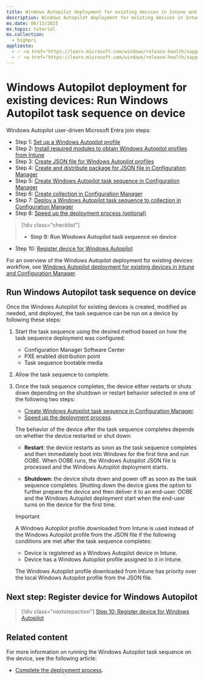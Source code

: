 ```yaml
---
title: Windows Autopilot deployment for existing devices in Intune and Configuration Manager - Step 9 of 10 - Run Windows Autopilot task sequence on device
description: Windows Autopilot deployment for existing devices in Intune and Configuration Manager - Step 9 of 10 - Run Windows Autopilot task sequence on device.
ms.date: 06/13/2025
ms.topic: tutorial
ms.collection:
  - highpri
appliesto:
  - ✅ <a href="https://learn.microsoft.com/windows/release-health/supported-versions-windows-client" target="_blank">Windows 11</a>
  - ✅ <a href="https://learn.microsoft.com/windows/release-health/supported-versions-windows-client" target="_blank">Windows 10</a>
---
```


# Windows Autopilot deployment for existing devices: Run Windows Autopilot task sequence on device

Windows Autopilot user-driven Microsoft Entra join steps:

- Step 1: [Set up a Windows Autopilot profile](setup-autopilot-profile.md)
- Step 2: [Install required modules to obtain Windows Autopilot profiles from Intune](install-modules.md)
- Step 3: [Create JSON file for Windows Autopilot profiles](create-json-file.md)
- Step 4: [Create and distribute package for JSON file in Configuration Manager](create-json-package.md)
- Step 5: [Create Windows Autopilot task sequence in Configuration Manager](create-autopilot-task-sequence.md)
- Step 6: [Create collection in Configuration Manager](create-collection.md)
- Step 7: [Deploy a Windows Autopilot task sequence to collection in Configuration Manager](deploy-autopilot-task-sequence.md)
- Step 8: [Speed up the deployment process (optional)](speed-up-deployment.md)

> [!div class="checklist"]
>
> - **Step 9: Run Windows Autopilot task sequence on device**

- Step 10: [Register device for Windows Autopilot](register-device.md)

For an overview of the Windows Autopilot deployment for existing devices workflow, see [Windows Autopilot deployment for existing devices in Intune and Configuration Manager](existing-devices-workflow.md#workflow).

## Run Windows Autopilot task sequence on device

Once the Windows Autopilot for existing devices is created, modified as needed, and deployed, the task sequence can be run on a device by following these steps:

1. Start the task sequence using the desired method based on how the task sequence deployment was configured:

   - Configuration Manager Software Center
   - PXE enabled distribution point
   - Task sequence bootable media

1. Allow the task sequence to complete.

1. Once the task sequence completes, the device either restarts or shuts down depending on the shutdown or restart behavior selected in one of the following two steps:

   - [Create Windows Autopilot task sequence in Configuration Manager](create-autopilot-task-sequence.md#modify-the-task-sequence-to-account-for-sysprep-command-line-configuration).
   - [Speed up the deployment process](run-autopilot-task-sequence.md).

    The behavior of the device after the task sequence completes depends on whether the device restarted or shut down:

   - **Restart**: the device restarts as soon as the task sequence completes and then immediately boot into Windows for the first time and run OOBE. When OOBE runs, the Windows Autopilot JSON file is processed and the Windows Autopilot deployment starts.

   - **Shutdown**: the device shuts down and power off  as soon as the task sequence completes. Shutting down the device gives the option to further prepare the device and then deliver it to an end-user. OOBE and the Windows Autopilot deployment start when the end-user turns on the device for the first time.

    > [!IMPORTANT]
    >
    > A Windows Autopilot profile downloaded from Intune is used instead of the Windows Autopilot profile from the JSON file if the following conditions are met after the task sequence completes:
    >
    > - Device is registered as a Windows Autopilot device in Intune.
    > - Device has a Windows Autopilot profile assigned to it in Intune.
    >
    > The Windows Autopilot profile downloaded from Intune has priority over the local Windows Autopilot profile from the JSON file.

## Next step: Register device for Windows Autopilot

> [!div class="nextstepaction"]
> [Step 10: Register device for Windows Autopilot](register-device.md)

## Related content

For more information on running the Windows Autopilot task sequence on the device, see the following article:

- [Complete the deployment process](../../existing-devices.md#complete-the-deployment-process).
